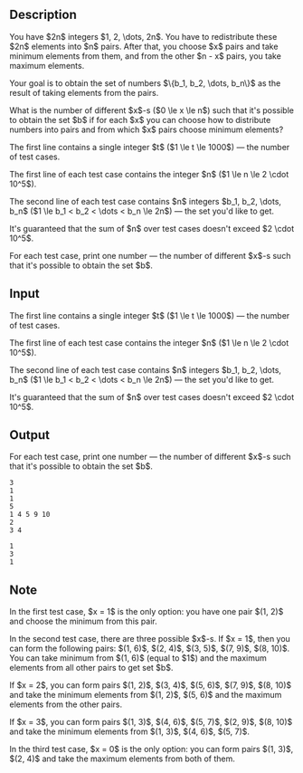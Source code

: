 ## Description

<div><p>You have $2n$ integers $1, 2, \dots, 2n$. You have to redistribute these $2n$ elements into $n$ pairs. After that, you choose $x$ pairs and take minimum elements from them, and from the other $n - x$ pairs, you take maximum elements.</p><p>Your goal is to obtain the set of numbers $\{b_1, b_2, \dots, b_n\}$ as the result of taking elements from the pairs.</p><p>What is the number of different $x$-s ($0 \le x \le n$) such that it's possible to obtain the set $b$ if for each $x$ you can choose how to distribute numbers into pairs and from which $x$ pairs choose minimum elements?</p></div><div class="input-specification"><p>The first line contains a single integer $t$ ($1 \le t \le 1000$)&nbsp;— the number of test cases.</p><p>The first line of each test case contains the integer $n$ ($1 \le n \le 2 \cdot 10^5$).</p><p>The second line of each test case contains $n$ integers $b_1, b_2, \dots, b_n$ ($1 \le b_1 &lt; b_2 &lt; \dots &lt; b_n \le 2n$)&nbsp;— the set you'd like to get.</p><p>It's guaranteed that the sum of $n$ over test cases doesn't exceed $2 \cdot 10^5$.</p></div><div class="output-specification"><p>For each test case, print one number&nbsp;— the number of different $x$-s such that it's possible to obtain the set $b$.</p></div>

## Input

<p>The first line contains a single integer $t$ ($1 \le t \le 1000$)&nbsp;— the number of test cases.</p><p>The first line of each test case contains the integer $n$ ($1 \le n \le 2 \cdot 10^5$).</p><p>The second line of each test case contains $n$ integers $b_1, b_2, \dots, b_n$ ($1 \le b_1 &lt; b_2 &lt; \dots &lt; b_n \le 2n$)&nbsp;— the set you'd like to get.</p><p>It's guaranteed that the sum of $n$ over test cases doesn't exceed $2 \cdot 10^5$.</p>

## Output

<p>For each test case, print one number&nbsp;— the number of different $x$-s such that it's possible to obtain the set $b$.</p>





```input1
3
1
1
5
1 4 5 9 10
2
3 4
```




```output1
1
3
1
```



## Note

<p>In the first test case, $x = 1$ is the only option: you have one pair $(1, 2)$ and choose the minimum from this pair.</p><p>In the second test case, there are three possible $x$-s. If $x = 1$, then you can form the following pairs: $(1, 6)$, $(2, 4)$, $(3, 5)$, $(7, 9)$, $(8, 10)$. You can take minimum from $(1, 6)$ (equal to $1$) and the maximum elements from all other pairs to get set $b$.</p><p>If $x = 2$, you can form pairs $(1, 2)$, $(3, 4)$, $(5, 6)$, $(7, 9)$, $(8, 10)$ and take the minimum elements from $(1, 2)$, $(5, 6)$ and the maximum elements from the other pairs.</p><p>If $x = 3$, you can form pairs $(1, 3)$, $(4, 6)$, $(5, 7)$, $(2, 9)$, $(8, 10)$ and take the minimum elements from $(1, 3)$, $(4, 6)$, $(5, 7)$.</p><p>In the third test case, $x = 0$ is the only option: you can form pairs $(1, 3)$, $(2, 4)$ and take the maximum elements from both of them.</p>
